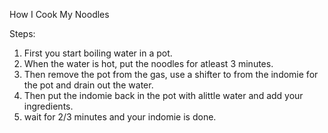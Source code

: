 How I Cook My Noodles

Steps:
1. First you start boiling water in a pot.
2. When the water is hot, put the noodles for atleast 3 minutes.
3. Then remove the pot from the gas, use a shifter to from the indomie for the pot and drain out the water.
4. Then put the indomie back in the pot with alittle water and add your ingredients.
5. wait for 2/3 minutes and your indomie is done.